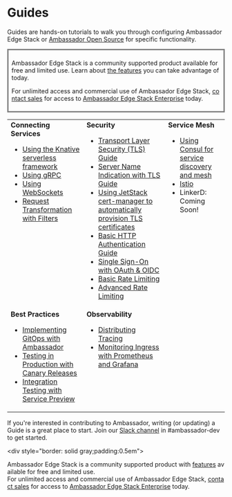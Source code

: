 # Guides

Guides are hands-on tutorials to walk you through configuring Ambassador Edge Stack or [Ambassador Open Source](../../user-guide/install-ambassador-oss) for specific functionality.

<div style="border: solid gray;padding:0.5em">

Ambassador Edge Stack is a community supported product available for free and limited use. Learn about [the features](getambassador.io/features) you can take advantage of today.

For unlimited access and commercial use of Ambassador Edge Stack, [contact sales](https:/www.getambassador.io/contact) for access to [Ambassador Edge Stack Enterprise](/user-guide/ambassador-edge-stack-enterprise) today.

</div>



<table>
<tr>
 <td style="vertical-align:top;">
  <strong>Connecting Services</strong>
 <ul>
  <li><a href="/user-guide/knative">Using the Knative serverless framework</a></li>
  <li><a href="/user-guide/grpc">Using gRPC</a></li>
  <li><a href="/user-guide/websockets-ambassador">Using WebSockets</a></li>
  <li><a href="/docs/guides/filter-dev-guide">Request Transformation with Filters</a></li>
 </ul>
 </td>
 <td style="vertical-align:top;">
  <strong>Security</strong>
 <ul>
  <li><a href="/user-guide/tls-termination">Transport Layer Security (TLS) Guide</a></li>
  <li><a href="/user-guide/sni">Server Name Indication with TLS Guide</a></li>
  <li><a href="/user-guide/cert-manager">Using JetStack cert-manager to automatically provision TLS certificates</a></li>
  <li><a href="/user-guide/auth-tutorial">Basic HTTP Authentication Guide</a></li>
  <li><a href="/user-guide/oauth-oidc-auth">Single Sign-On with OAuth & OIDC</a></li>
  <li><a href="/user-guide/rate-limiting-tutorial">Basic Rate Limiting</a></li>
  <li><a href="/user-guide/advanced-rate-limiting">Advanced Rate Limiting</a></li>   
 </ul>
 </td>
 <td style="vertical-align:top;">
  <strong>Service Mesh</strong>
  <ul>
   <li><a href="/user-guide/consul">Using Consul for service discovery and mesh</a></li>
   <li><a href="/user-guide/with-istio">Istio</a></li>
   <li>LinkerD: Coming Soon!</li>
  </ul>
 </td>
</tr>
<tr>
 <td style="vertical-align:top;">
  <strong>Best Practices</strong>
  <ul>
   <li><a href="/user-guide/gitops-ambassador">Implementing GitOps with Ambassador</a></li>
   <li><a href="/docs/dev-guide/canary-release-concepts">Testing in Production with Canary Releases</a></li>
   <li><a href="/docs/dev-guide/service-preview">Integration Testing with Service Preview</a></li>
  </ul>
 </td>
 <td style="vertical-align:top;">
  <strong>Observability</strong>
  <ul>
   <li><a href="/user-guide/tracing-tutorial">Distributing Tracing</a></li>
   <li><a href="/user-guide/monitoring">Monitoring Ingress with Prometheus and Grafana</a></li>
  </ul>
  </td>
</tr>
</table>

If you're interested in contributing to Ambassador, writing (or updating) a Guide is a great place to start. Join our [Slack channel](https://d6e.co/slack) in #ambassador-dev to get started.


<div style="border: solid gray;padding:0.5em">

Ambassador Edge Stack is a community supported product with [features](getambassador.io/features) available for free and limited use. For unlimited access and commercial use of Ambassador Edge Stack, [contact sales](https:/www.getambassador.io/contact) for access to [Ambassador Edge Stack Enterprise](/user-guide/ambassador-edge-stack-enterprise) today.

</div>
